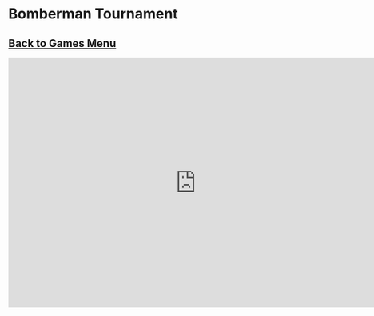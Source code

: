 # Bomberman Tournament
## [Back to Games Menu](https://simatalk.github.io/games)

<iframe src="https://jsemu2.github.io/gba/launcher.html#bomberman_tournament" style="width:750px;height:500px;border:0"></iframe>
